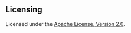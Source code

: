 ## Licensing

Licensed under the [Apache License, Version 2.0](https://www.apache.org/licenses/LICENSE-2.0).